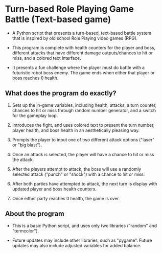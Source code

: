 # Turn-based Role Playing Game Battle (Text-based game)
* A Python script that presents a turn-based, text-based battle system that is inspired by old school Role Playing video games (RPG).

* This program is complete with health counters for the player and boss, different attacks that have different damage outputs/chances to hit or miss, and a colored text interface.

* It presents a fun challenge where the player must do battle with a futuristic robot boss enemy. The game ends when either that player or boss reaches 0 health.

## What does the program do exactly?
1) Sets up the in-game variables, including health, attacks, a turn counter, chances to hit or miss through random number generator, and a switch for the gameplay loop.

2) Introduces the fight, and uses colored text to present the turn number, player health, and boss health in an aesthetically pleasing way.

3) Prompts the player to input one of two different attack options ("laser" or "big blast").

4) Once an attack is selected, the player will have a chance to hit or miss the attack.

5) After the players attempt to attack, the boss will use a randomly selected attack ("punch" or "shock") with a chance to hit or miss.

6) After both parties have attempted to attack, the next turn is display with updated player and boss health counters.

7) Once either party reaches 0 health, the game is over.


## About the program
* This is a basic Python script, and uses only two libraries ("random" and "termcolor").

* Future updates may include other libraries, such as "pygame". Future updates may also include adjusted variables for added balance.

